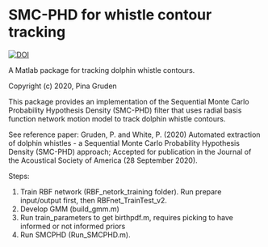 
# SMC-PHD for whistle contour tracking
[![DOI](https://zenodo.org/badge/284840553.svg)](https://zenodo.org/badge/latestdoi/284840553)

A Matlab package for tracking dolphin whistle contours.

Copyright (c) 2020, Pina Gruden

This package provides an implementation of the Sequential Monte Carlo Probability Hypothesis Density (SMC-PHD) filter that uses radial basis function network motion model to track dolphin whistle contours.

See reference paper: Gruden, P. and White, P. (2020) Automated extraction of dolphin whistles - a Sequential Monte Carlo Probability Hypothesis Density (SMC-PHD) approach; Accepted for publication in the Journal of the Acoustical Society of America (28 September 2020).

Steps:
1. Train RBF network (RBF_netork_training folder). Run prepare input/output first, then RBFnet_TrainTest_v2.
2. Develop GMM (build_gmm.m)
3. Run train_parameters to get birthpdf.m, requires picking to have informed or not informed priors
4. Run SMCPHD (Run_SMCPHD.m).